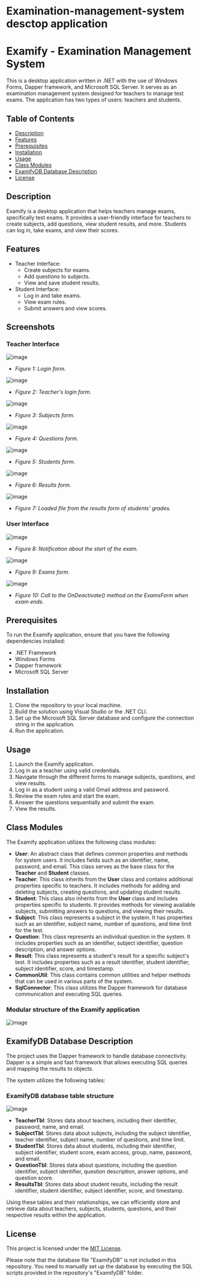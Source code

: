 # Examination-management-system desctop application
# Examify - Examination Management System

This is a desktop application written in .NET with the use of Windows Forms, Dapper framework, and Microsoft SQL Server. It serves as an examination management system designed for teachers to manage test exams. The application has two types of users: teachers and students.

## Table of Contents

- [Description](#description)
- [Features](#features)
- [Prerequisites](#prerequisites)
- [Installation](#installation)
- [Usage](#usage)
- [Class Modules](#class-modules)
- [ExamifyDB Database Description](#examifydb-database-description)
- [License](#license)

## Description

Examify is a desktop application that helps teachers manage exams, specifically test exams. It provides a user-friendly interface for teachers to create subjects, add questions, view student results, and more. Students can log in, take exams, and view their scores.

## Features

- Teacher Interface:
  - Create subjects for exams.
  - Add questions to subjects.
  - View and save student results.
- Student Interface:
  - Log in and take exams.
  - View exam rules.
  - Submit answers and view scores.

## Screenshots

### Teacher Interface

![image](https://github.com/andriiShvets/Examination-management-system/assets/62800787/12987de7-8127-46d3-b04a-1e59c5d0dc5a)
- *Figure 1: Login form.*

![image](https://github.com/andriiShvets/Examination-management-system/assets/62800787/9f15d805-1ea4-4c2a-a1dc-8141b99bd2c0)
- *Figure 2: Teacher's login form.*

![image](https://github.com/andriiShvets/Examination-management-system/assets/62800787/524b0f66-144a-4995-b4fd-ba687cdd06ad)
- *Figure 3: Subjects form.*

![image](https://github.com/andriiShvets/Examination-management-system/assets/62800787/2589642c-89d4-4f1f-bb40-146e7dcd10fc)
- *Figure 4: Questions form.*

![image](https://github.com/andriiShvets/Examination-management-system/assets/62800787/5de4af5f-6cd2-4192-9c3d-c7bdef4a5859)
- *Figure 5: Students form.*

![image](https://github.com/andriiShvets/Examination-management-system/assets/62800787/d9b3b68e-a911-4c1e-b220-af6dd6e0b1eb)
- *Figure 6: Results form.*

![image](https://github.com/andriiShvets/Examination-management-system/assets/62800787/05bb22f3-8fc1-4541-8041-42bb06b3d82e)
- *Figure 7: Loaded file from the results form of students' grades.*

### User Interface

![image](https://github.com/andriiShvets/Examination-management-system/assets/62800787/bd9db99e-0e63-443c-bc8e-a5804165a42f)
- *Figure 8: Notification about the start of the exam.*

![image](https://github.com/andriiShvets/Examination-management-system/assets/62800787/a47e511e-6d5d-4d52-8493-8e48bb779163)
- *Figure 9: Exams form.*

![image](https://github.com/andriiShvets/Examination-management-system/assets/62800787/745459e8-2082-49a6-9a28-b1b88126d4a7)
- *Figure 10: Call to the OnDeactivate() method on the ExamsForm when exam ends.*

## Prerequisites

To run the Examify application, ensure that you have the following dependencies installed:
- .NET Framework
- Windows Forms
- Dapper framework
- Microsoft SQL Server

## Installation

1. Clone the repository to your local machine.
2. Build the solution using Visual Studio or the .NET CLI.
3. Set up the Microsoft SQL Server database and configure the connection string in the application.
4. Run the application.

## Usage

1. Launch the Examify application.
2. Log in as a teacher using valid credentials.
3. Navigate through the different forms to manage subjects, questions, and view results.
4. Log in as a student using a valid Gmail address and password.
5. Review the exam rules and start the exam.
6. Answer the questions sequentially and submit the exam.
7. View the results.

## Class Modules

The Examify application utilizes the following class modules:

- **User**: An abstract class that defines common properties and methods for system users. It includes fields such as an identifier, name, password, and email. This class serves as the base class for the **Teacher** and **Student** classes.
- **Teacher**: This class inherits from the **User** class and contains additional properties specific to teachers. It includes methods for adding and deleting subjects, creating questions, and updating student results.
- **Student**: This class also inherits from the **User** class and includes properties specific to students. It provides methods for viewing available subjects, submitting answers to questions, and viewing their results.
- **Subject**: This class represents a subject in the system. It has properties such as an identifier, subject name, number of questions, and time limit for the test.
- **Question**: This class represents an individual question in the system. It includes properties such as an identifier, subject identifier, question description, and answer options.
- **Result**: This class represents a student's result for a specific subject's test. It includes properties such as a result identifier, student identifier, subject identifier, score, and timestamp.
- **CommonUtil**: This class contains common utilities and helper methods that can be used in various parts of the system.
- **SqlConnector**: This class utilizes the Dapper framework for database communication and executing SQL queries.

### Modular structure of the Examify application
![image](https://github.com/andriiShvets/Examination-management-system/assets/62800787/cd212570-3753-4ca5-92d9-f92a41ed9c54)


## ExamifyDB Database Description

The project uses the Dapper framework to handle database connectivity. Dapper is a simple and fast framework that allows executing SQL queries and mapping the results to objects.

The system utilizes the following tables:
### ExamifyDB database table structure

![image](https://github.com/andriiShvets/Examination-management-system/assets/62800787/11434773-8d96-409a-a7ee-2c703de07626)


- **TeacherTbl**: Stores data about teachers, including their identifier, password, name, and email.
- **SubjectTbl**: Stores data about subjects, including the subject identifier, teacher identifier, subject name, number of questions, and time limit.
- **StudentTbl**: Stores data about students, including their identifier, subject identifier, student score, exam access, group, name, password, and email.
- **QuestionTbl**: Stores data about questions, including the question identifier, subject identifier, question description, answer options, and question score.
- **ResultsTbl**: Stores data about student results, including the result identifier, student identifier, subject identifier, score, and timestamp.

Using these tables and their relationships, we can efficiently store and retrieve data about teachers, subjects, students, questions, and their respective results within the application.

## License

This project is licensed under the [MIT License](LICENSE).

Please note that the database file "ExamifyDB" is not included in this repository. You need to manually set up the database by executing the SQL scripts provided in the repository's "ExamifyDB" folder.
